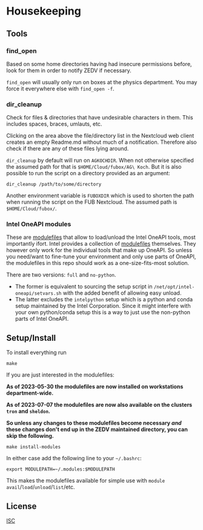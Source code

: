 # Housekeeping

## Tools

### find_open

Based on some home directories having had insecure permissions before, look for them in order to notify ZEDV if necessary.

`find_open` will usually only run on boxes at the physics department. You may force it everywhere else with `find_open -f`.

### dir_cleanup

Check for files & directories that have undesirable characters in them. This includes spaces, braces, umlauts, etc.

Clicking on the area above the file/directory list in the Nextcloud web client creates an empty Readme.md without much of a notification. Therefore also check if there are any of these files lying around.

`dir_cleanup` by default will run on `AGKOCHDIR`. When not otherwise specified the assumed path for that is `$HOME/Cloud/fubox/AG\ Koch`. But it is also possible to run the script on a directory provided as an argument:

```shell
dir_cleanup /path/to/some/directory
```

Another environment variable is `FUBOXDIR` which is used to shorten the path when running the script on the FUB Nextcloud. The assumed path is `$HOME/Cloud/fubox/`.

### Intel OneAPI modules

These are [modulefiles](https://modules.readthedocs.io/en/latest/modulefile.html) that allow to load/unload the Intel OneAPI tools, most importantly ifort.
Intel provides a collection of [modulefiles](https://www.intel.com/content/www/us/en/docs/oneapi/programming-guide/2023-0/use-modulefiles-with-linux.html) themselves. They however only work for the individual tools that make up OneAPI. So unless you need/want to fine-tune your environment and only use parts of OneAPI, the modulefiles in this repo should work as a one-size-fits-most solution.

There are two versions: `full` and `no-python`.
- The former is equivalent to sourcing the setup script in `/net/opt/intel-oneapi/setvars.sh` with the added benefit of allowing easy unload.
- The latter excludes the `intelpython` setup which is a python and conda setup maintained by the Intel Corporation. Since it might interfere with your own python/conda setup this is a way to just use the non-python parts of Intel OneAPI.

## Setup/Install

To install everything run

```
make
```

If you are just interested in the modulefiles:

**As of 2023-05-30 the modulefiles are now installed on workstations department-wide.**

**As of 2023-07-07 the modulefiles are now also available on the clusters `tron` and `sheldon`.**

**So unless any changes to these modulefiles become necessary *and* these changes don't end up in the ZEDV maintained directory, you can skip the following.**

```shell
make install-modules
```

In either case add the following line to your `~/.bashrc`:

```shell
export MODULEPATH=~/.modules:$MODULEPATH
```

This makes the modulefiles available for simple use with `module` `avail`/`load`/`unload`/`list`/etc.

## License
[ISC](https://opensource.org/licenses/ISC)
